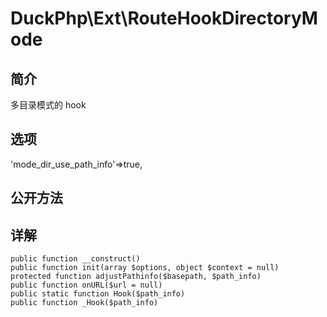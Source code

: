 # DuckPhp\Ext\RouteHookDirectoryMode

## 简介
多目录模式的 hook

##### 
## 选项
'mode_dir_use_path_info'=>true,

## 公开方法


## 详解


    public function __construct()
    public function init(array $options, object $context = null)
    protected function adjustPathinfo($basepath, $path_info)
    public function onURL($url = null)
    public static function Hook($path_info)
    public function _Hook($path_info)
